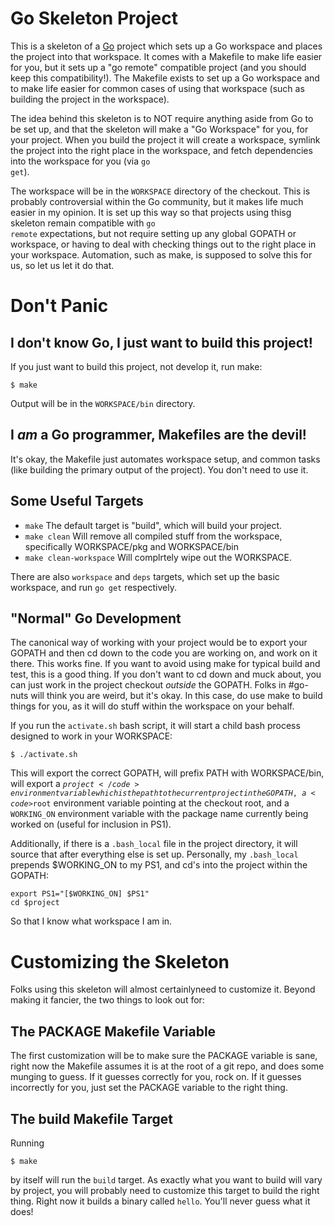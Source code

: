 # Go Skeleton Project

This is a skeleton of a [Go](http://golang.org/) project which sets up
a Go workspace and places the project into that workspace. It comes
with a Makefile to make life easier for you, but it sets up a "go
remote" compatible project (and you should keep this compatibility!).
The Makefile exists to set up a Go workspace and to make life easier
for common cases of using that workspace (such as building the project
in the workspace).

The idea behind this skeleton is to NOT require anything aside from Go
to be set up, and that the skeleton will make a "Go Workspace" for
you, for your project. When you build the project it will create a
workspace, symlink the project into the right place in the workspace,
and fetch dependencies into the workspace for you (via <code>go
get</code>).

The workspace will be in the <code>WORKSPACE</code> directory of the
checkout. This is probably controversial within the Go community, but
it makes life much easier in my opinion. It is set up this way so that
projects using thisg skeleton remain compatible with <code>go
remote</code> expectations, but not require setting up any global
GOPATH or workspace, or having to deal with checking things out to the
right place in your workspace. Automation, such as make, is supposed
to solve this for us, so let us let it do that.

# Don't Panic

## I don't know Go, I just want to build this project!

If you just want to build this project, not develop it, run make:

    $ make
    
Output will be in the <code>WORKSPACE/bin</code> directory.

## I *am* a Go programmer, Makefiles are the devil!

It's okay, the Makefile just automates workspace setup, and common
tasks (like building the primary output of the project). You don't
need to use it.

## Some Useful Targets

* <code>make</code> The default target is "build", which will build
  your project.
* <code>make clean</code> Will remove all compiled stuff from the
  workspace, specifically WORKSPACE/pkg and WORKSPACE/bin
* <code>make clean-workspace</code> Will complrtely wipe out the
  WORKSPACE.

There are also <code>workspace</code> and <code>deps</code> targets,
which set up the basic workspace, and run <code>go get</code>
respectively.

## "Normal" Go Development

The canonical way of working with your project would be to export your
GOPATH and then cd down to the code you are working on, and work on it
there. This works fine. If you want to avoid using make for typical
build and test, this is a good thing. If you don't want to cd down and
muck about, you can just work in the project checkout *outside* the
GOPATH. Folks in #go-nuts will think you are weird, but it's okay. In
this case, do use make to build things for you, as it will do stuff
within the workspace on your behalf.

If you run the <code>activate.sh</code> bash script, it will start a
child bash process designed to work in your WORKSPACE:

    $ ./activate.sh
    
This will export the correct GOPATH, will prefix PATH with
WORKSPACE/bin, will export a <code>$project</code> environment
variable which is the path to the current project in the GOPATH, a
<code>$root</code> environment variable pointing at the checkout root,
and a <code>WORKING_ON</code> environment variable with the package
name currently being worked on (useful for inclusion in PS1).

Additionally, if there is a <code>.bash\_local</code> file in the
project directory, it will source that after everything else is set
up. Personally, my <code>.bash\_local</code> prepends $WORKING_ON to
my PS1, and cd's into the project within the GOPATH:

    export PS1="[$WORKING_ON] $PS1"
    cd $project
    
So that I know what workspace I am in.

# Customizing the Skeleton

Folks using this skeleton will almost certainlyneed to customize it.
Beyond making it fancier, the two things to look out for:

## The PACKAGE Makefile Variable 

The first customization will be to make sure the PACKAGE variable is
sane, right now the Makefile assumes it is at the root of a git repo,
and does some munging to guess. If it guesses correctly for you, rock
on. If it guesses incorrectly for you, just set the PACKAGE variable
to the right thing.

## The build Makefile Target

Running

    $ make
    
by itself will run the <code>build</code> target. As exactly what you
want to build will vary by project, you will probably need to
customize this target to build the right thing. Right now it builds a
binary called <code>hello</code>. You'll never guess what it does!
